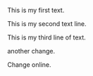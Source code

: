 This is my first text.

This is my second text line.

This is my third line of text.

another change.

Change online.
